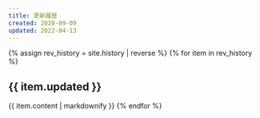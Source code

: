 ```yaml
---
title: 更新履歴
created: 2020-09-09
updated: 2022-04-13
---
```

{% assign rev_history = site.history | reverse %}
{% for item in rev_history %}
## <a name="{{ item.updated }}">{{ item.updated }}</a>
{{ item.content | markdownify }}
{% endfor %}
